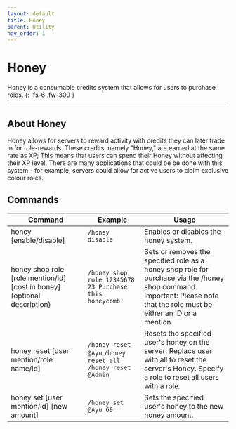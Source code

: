 ```yaml
---
layout: default
title: Honey
parent: Utility
nav_order: 1
---
```


# Honey

Honey is a consumable credits system that allows for users to purchase roles.
{: .fs-6 .fw-300 }

---

## About Honey
Honey allows for servers to reward activity with credits they can later trade in for role-rewards. These credits, namely "Honey," are earned at the same rate as XP; This means that users can spend their Honey without affecting their XP level. There are many applications that could be be done with this system - for example, servers could allow for active users to claim exclusive colour roles. 

## Commands

| Command 	| Example 	| Usage 	|
|---	|---	|---	|
| honey [enable/disable] 	| `/honey disable` 	| Enables or disables the honey system. 	|
| honey shop role [role mention/id] [cost in honey] (optional description) 	| `/honey shop role 12345678 23 Purchase this honeycomb!` 	| Sets or removes the specified role as a honey shop role for purchase via the /honey shop command. Important: Please note that the role must be either an ID or a mention. 	|
| honey reset [user mention/role name/id] 	| `/honey reset @Ayu`  `/honey reset all`  `/honey reset @Admin` 	| Resets the specified user's honey on the server. Replace user with all to reset the server's Honey. Specify a role to reset all users with a role. 	|
| honey set [user mention/id] [new amount] 	| `/honey set @Ayu 69` 	| Sets the specified user's honey to the new honey amount. 	|
